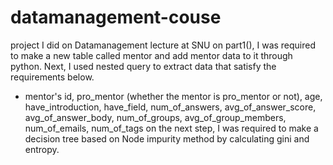 # datamanagement-couse
project I did on Datamanagement lecture at SNU
on part1(), I was required to make a new table called mentor and add mentor data to it through python.
Next, I used nested query to extract data that satisfy the requirements below.
- mentor's id, pro_mentor (whether the mentor is pro_mentor or not), age, have_introduction, have_field, num_of_answers, avg_of_answer_score, avg_of_answer_body, num_of_groups, avg_of_group_members, num_of_emails, num_of_tags 
on the next step, I was required to make a decision tree based on Node impurity method by calculating gini and entropy.
